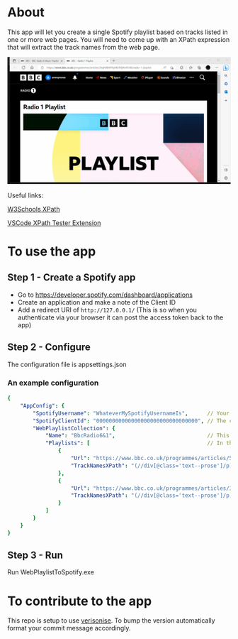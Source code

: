 # About

This app will let you create a single Spotify playlist based on tracks listed in one or more web pages. You will need to come up with an XPath expression that will extract the track names from the web page.

![App Screenshot](AppCapture.gif)

Useful links:

[W3Schools XPath](https://www.w3schools.com/xml/xpath_intro.asp)

[VSCode XPath Tester Extension](https://marketplace.visualstudio.com/items?itemName=creinbacher.xpathtester)

# To use the app

## Step 1 - Create a Spotify app

* Go to https://developer.spotify.com/dashboard/applications
* Create an application and make a note of the Client ID
* Add a redirect URI of `http://127.0.0.1/` (This is so when you authenticate via your browser it can post the access token back to the app)

## Step 2 - Configure

The configuration file is appsettings.json

### An example configuration

```yaml
{
    "AppConfig": {
        "SpotifyUsername": "WhateverMySpotifyUsernameIs",      // Your Spotify username or email
        "SpotifyClientId": "00000000000000000000000000000000", // The client ID of the application you created in your Spotify developer dashboard
        "WebPlaylistCollection": {
            "Name": "BbcRadio6&1",                             // This will be used in the naming of the new Spotify playlist
            "Playlists": [                                     // In this example we will import tracks from 2 playlists
                {
                    "Url": "https://www.bbc.co.uk/programmes/articles/5JDPyPdDGs3yCLdtPhGgWM7/bbc-radio-6-music-playlist",                // URL of the first playlist 
                    "TrackNamesXPath": "(//div[@class='text--prose']/p)[position()>1]"                                                    // XPath to extract track names
                },
                {
                    "Url": "https://www.bbc.co.uk/programmes/articles/3tqPdBWF9yMbTrfjWvfKV8t/radio-1-playlist",                          // URL of the second playlist 
                    "TrackNamesXPath": "(//div[@class='text--prose']/p)[position()>1]/descendant-or-self::*[contains(text(),'-')]/text()" // XPath to extract track names
                }
            ]
        }
    }
}
```

## Step 3 - Run

Run WebPlaylistToSpotify.exe

# To contribute to the app

This repo is setup to use [verisonise](https://github.com/versionize/versionize). To bump the version automatically format your commit message accordingly.